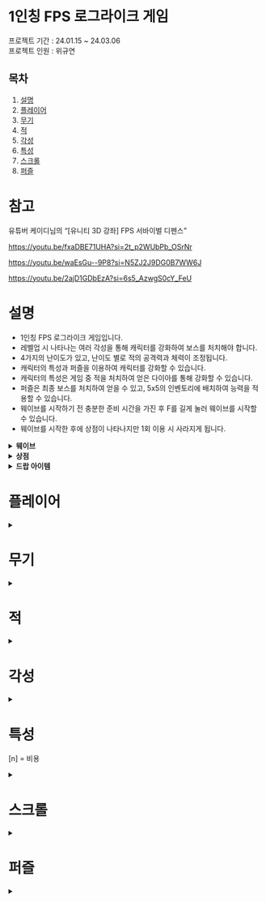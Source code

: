 # 1인칭 FPS 로그라이크 게임
프로젝트 기간 : 24.01.15 ~ 24.03.06  
프로젝트 인원 : 위규연

## 목차
1. [설명](#설명)
2. [플레이어](#플레이어)
3. [무기](#무기)
4. [적](#적)
5. [각성](#각성)
6. [특성](#특성)
7. [스크롤](#스크롤)
8. [퍼즐](#퍼즐)

# 참고
유튜버 케이디님의 “[유니티 3D 강좌] FPS 서바이벌 디펜스”  

https://youtu.be/fxaDBE71UHA?si=2t_p2WUbPb_OSrNr  

https://youtu.be/waEsGu--9P8?si=N5ZJ2J9DG0B7WW6J  

https://youtu.be/2ajD1GDbEzA?si=6s5_AzwgS0cY_FeU  

# 설명
- 1인칭 FPS 로그라이크 게임입니다.
- 레벨업 시 나타나는 여러 각성을 통해 캐릭터를 강화하여 보스를 처치해야 합니다.
- 4가지의 난이도가 있고, 난이도 별로 적의 공격력과 체력이 조정됩니다.
- 캐릭터의 특성과 퍼즐을 이용하여 캐릭터를 강화할 수 있습니다.
- 캐릭터의 특성은 게임 중 적을 처치하여 얻은 다이아를 통해 강화할 수 있습니다.
- 퍼즐은 최종 보스를 처치하여 얻을 수 있고, 5x5의 인벤토리에 배치하여 능력을 적용할 수 있습니다.
- 웨이브를 시작하기 전 충분한 준비 시간을 가진 후 F를 길게 눌러 웨이브를 시작할 수 있습니다.
- 웨이브를 시작한 후에 상점이 나타나지만 1회 이용 시 사라지게 됩니다.
<details markdown="1">
  <summary><b>웨이브</b></summary>
  <ul>
    <li>1웨이브 - 1000마리 잡으면 끝(마지막에 엘리트 몬스터 3마리 잡기)</li>
    <li>2웨이브 - 3000마리 잡으면 끝(강화된 몬스터가 나오기 시작함, 마지막에 엘리트 3마리 잡기)</li>
    <li>3웨이브 - 5000마리 잡으면 끝(강화된 몬스터가 증가하여 나오기 시작함, 마지막에 엘리트 3마리 잡기)</li>
    <li>4웨이브 - 보스웨이브</li>
  </ul>
</details>  
<details markdown="1">
  <summary><b>상점</b></summary>
  <ul>
    <li>상점에서 얻을 수 있는 아이템입니다.</li>
    <li>적 처치 시 얻는 골드로 구매가능합니다.</li>
    <li>웨이브가 지날수록 비싸집니다.</li>
    <li>힐 아이템</li>
    <li>랜덤 스크롤</li>
    <li>랜덤 각성</li>
    <li>무기 강화 (새로고침 당 최대 2번)</li>
  </ul>
</details>  
<details markdown="1">
  <summary><b>드랍 아이템</b></summary>
  <ul>
    <li>적 처치 시 얻을 수 있는 아이템입니다.</li>
    <li>총 장착 시 총알 드랍(100%로 1~3개 1개당 30발)</li>
    <li>캐릭터 특성을 찍을 수 있는 다이아(0~3개 랜덤 드랍)</li>
    <li>골드(0~5원 랜덤 드랍))</li>
    <li>힐 아이템(5%로 드랍)</li>
    <li>스크롤(0.5%로 1개 드랍)</li>
  </ul>
</details>  

# 플레이어
<details markdown="1">
  <summary></summary>
  <ul>
    <li>기본 체력 : 120</li>
    <li>기본 이동속도 : 8</li>
    <li>달리기 속도 : 20</li>
    <li>앉은 상태 속도 : 3</li>
    <li>레벨업에 필요한 경험치 : [12, 19, 28, 42, 56, 63, 70, 81, 93, 109, 121, 136, 155, 166, 189, 190, 200, 201, 213, 217, 220, 228, 231, 233, 235, 236, 245, 251, 274, 288, 297, 324, 356, 378, 403, 456, 484, 499, 518, 553]</li>
    <li>기본 치명타 데미지는 무기 기본 데미지의 150%입니다.</li>
  </ul>
</details>

# 무기
<details markdown="1">
  <summary></summary>
  <ul>
    <h3>1. 주먹</h3>
    <li>공격력 : 7</li>
    <li>사정거리 : 10</li>
    <li>치명타 확률 : 5%</li>
  </ul>
  <ul>
    <h3>2. 총</h3>
    <li>공격력 : 10</li>
    <li>사정거리 : 100</li>
    <li>치명타 확률 : 15%</li>
  </ul>
  <ul>
    <h3>3. 도끼</h3>
    <li>공격력 : 20</li>
    <li>사정거리 : 15</li>
    <li>치명타 확률 : 10%</li>
  </ul>
</details>

# 적
<details markdown="1">
  <summary></summary>
  <ul>
    <h3>기본 몬스터</h3>
    <li>최소 체력 : 50</li>
    <li>최대 체력 : 130</li>
    <li>최소 공격력 : 5</li>
    <li>최대 공격력 : 12</li>
    <h3>강화 몬스터</h3>
    <li>체력 : 기본 몬스터의 5배</li>
    <li>최소 공격력 : 5</li>
    <li>최대 공격력 : 12</li>
    <h3>엘리트 몬스터</h3>
    <li>체력 : 기본 몬스터의 10배</li>
    <li>공격력 : 15</li>
    <h3>보스 몬스터</h3>
    <li>체력 : 기본 몬스터의 100배</li>
    <li>공격력 : 12</li>
    <li>폭발 공격력 : 10</li>
    <h3>ETC</h3>
    <li>적의 체력은 웨이브와 현재 레벨에 비례하여 증가합니다.</li>
    <li>난이도 별 체력과 공격력 Easy : 75%, Normarl : 100%, Hard : 150%, Nightmare = 300%</li>
  </ul>
</details>

# 각성
<details markdown="1">
  <summary></summary>
  <ul>
    <h3>주먹 전용</h3>
    <li>주먹으로 공격 시 파동을 생성해서 피격당한 적의 뒤에 있는 적들에게도 200%/350%/500% 데미지를 입힌다.</li>
    <li>주먹으로 적 공격시 스택이 쌓이게 되고 스택당 10%/20%/40%의 데미지가 강력해진다. (최대 8스택) </li>
    <li>주먹의 기초 데미지가 증가한다 100%/300%/600%</li>
    <h3>총 전용</h3>
    <li>총으로 적을 피격 시 연쇄를 일으키는 번개를 생성하여 1명/3명/5명의 적을 무기 데미지로 공격한다.</li>
    <li>총의 기초 데미지가 증가한다 100%/150%/250%</li>
    <li>총으로 사격이 계속되면 사격속도가 증가한다. 10%/15%/20% (최대3스택)</li>
    <h3>도끼 전용</h3>
    <li>도끼로 적을 공격시 1초마다 현재 데미지의 15%/25%/40%의 데미지를 입힌다.</li>
    <li>도끼를 사용할 시 적들이 공포에 시달려 받는 피해량이 증가한다. 5%/10%/20%</li>
    <li>도끼의 기초 데미지가 증가한다 100%/250%/450%</li>
    <h3>공용</h3>
    <li>사정거리 증가 10%/20%/40%</li>
    <li>이동속도 증가 10%/25%/50%</li>
    <li>치명타 확률 증가 20%/25%/35%</li>
    <li>치명타 데미지 증가 20%/40%/60%</li>
    <li>최종 데미지 증가 15%/25%/40%</li>
    <li>최대 생명력 증가 20%/30%/50%</li>
  </ul>
</details>

# 특성
[n] = 비용
<details markdown="1">
  <summary></summary>
  <ul>
    <h3>자원 관련</h3>
    <li>[10]초기 자금 100~500(Lv5)</li>
    <li>[10]상점에서 랜덤 각성을 얻을 수 있게 됨(Lv1)</li>
    <li>[30]금화 획득시 10~50%확률로 2배 획득(Lv5)</li>
    <li>[90]상점 새로고침 가능(Lv1)</li>
    <li>[120]엘리트, 보스 몬스터 처치 시 스크롤 획득확률 증가 (Lv1)</li>
    <h3>데미지 관련</h3>
    <li>[10] 데미지(Lv5)</li>
    <li>[10]치명타 확률 증가</li>
    <li>[30] 총의 공격력 증가(Lv5)</li>
    <li>[30] 도끼의 공격속도 증가(Lv5)</li>
    <li>[30] 주먹의 사정거리 증가(Lv5)</li>
    <li>[90] 엘리트, 보스 몬스터 추가 데미지(Lv5)</li>
    <h3>게임 관련</h3>
    <li>[10] 최대 체력(Lv5)</li>
    <li>[10] 부활 가능(Lv1)</li>
    <li>[60] 받는 데미지 감소(Lv5)</li>
  </ul>
</details>

# 스크롤
<details markdown="1">
  <summary></summary>
  <ul>
    <li>치명타가 발동되지 않을 시 데미지 +30%</li>
    <li>생명력이 가득 차있을 때 데미지 +30%</li>
    <li>데미지를 받은 후 5초간 최대 생명력의 3% 회복</li>
    <li>생명력 70% 이상의 적을 공격시 데미지 +30%</li>
    <li>무기 변환 시 5초간 데미지 +150%</li>
    <li>부활 횟수 +1</li>
    <li>공격시 5% 확률로 최대 체력의 10%의 데미지를 입힘</li>
    <li>최대 생명력이 50% 증가하고 받는 피해량이 50% 증가한다.</li>
    <li>엘리트 몬스터 처치 시마다 데미지+10%</li>
    <li>모든 각성을 선택할 수 있다.(얻은 후 무조건 선택해야함, 선택 후 다시 사용 X)</li>
    <li>최대 생명력-50%, 데미지 +50%</li>
    <li>적을 처치할 때마다 데미지 +1%</li>
    <li>상점의 새로고침 횟수 +1</li>
  </ul>
</details>

# 퍼즐
<details markdown="1">
  <summary></summary>
  <ul>
    <h3>1x1</h3>
    <li>적 50마리 처치 시마다 데미지+1%</li>
    <li>적 50마리 처치 시마다 최대 생명력+1%</li>
    <li>적 50마리 처치 시마다 이동속도+0.1%</li>
    <h3>1x2</h3>
    <li>레벨업 시 데미지 +1.5%</li>
    <li>레벨업 시 생명력 회복</li>
    <li>레벨업 시 이동속도 +0.2%</li>
    <h3>2x2</h3>
    <li>맨손 기본 데미지 +50%</li>
    <li>총 기본 데미지 +50%</li>
    <li>도끼 기본 데미지 +50%</li>
    <h3>1x4</h3>
    <li>스크롤 소유 개수마다 데미지 +2%</li>
    <li>치명타 시 적이 5초동안 받는 데미지 +25%</li>
    <h3>2x5</h3>
    <li>부활횟수 +1</li>
    <li>부활 후 데미지, 이동속도, 최대 생명력 +10% 증가</li>
    <h3>3x3</h3>
    <li>적 처치시 주변의 적에게 최대 생명력의 30%의 데미지를 준다.</li>
    <li>치명타 시 주변의 적에게 최대 생명력의 5%의 데미지를 준다.</li>
  </ul>
</details>
